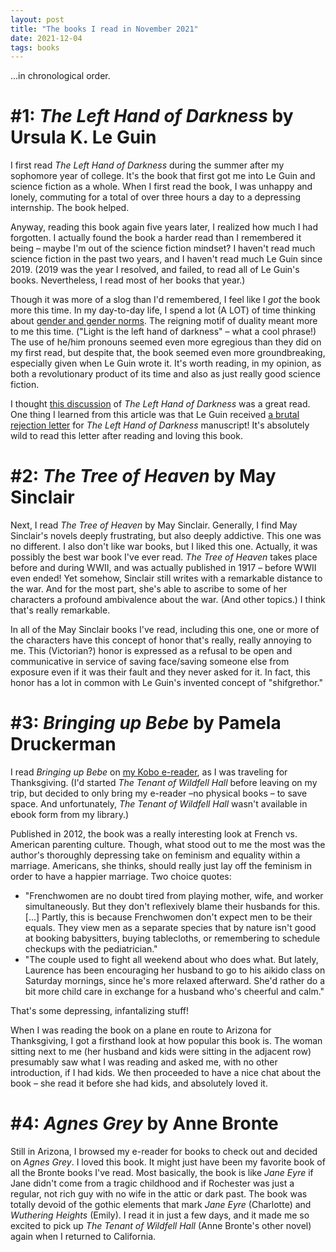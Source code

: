 ```yaml
---
layout: post
title: "The books I read in November 2021"
date: 2021-12-04
tags: books
---
```


...in chronological order.

# #1: *The Left Hand of Darkness* by Ursula K. Le Guin

I first read *The Left Hand of Darkness* during the summer after my sophomore year of college. It's the book that first got me into Le Guin and science fiction as a whole. When I first read the book, I was unhappy and lonely, commuting for a total of over three hours a day to a depressing internship. The book helped.

Anyway, reading this book again five years later, I realized how much I had forgotten. I actually found the book a harder read than I remembered it being – maybe I'm out of the science fiction mindset? I haven't read much science fiction in the past two years, and I haven't read much Le Guin since 2019. (2019 was the year I resolved, and failed, to read all of Le Guin's books. Nevertheless, I read most of her books that year.)

Though it was more of a slog than I'd remembered, I feel like I *got* the book more this time. In my day-to-day life, I spend a lot (A LOT) of time thinking about [gender and gender norms](https://americanfuturesiup.files.wordpress.com/2013/01/is-gender-necessary.pdf). The reigning motif of duality meant more to me this time. ("Light is the left hand of darkness" – what a cool phrase!) The use of he/him pronouns seemed even more egregious than they did on my first read, but despite that, the book seemed even more groundbreaking, especially given when Le Guin wrote it. It's worth reading, in my opinion, as both a revolutionary product of its time and also as just really good science fiction.

I thought [this discussion](https://defector.com/lets-waive-shifgrethor-and-have-an-honest-chat-about-the-left-hand-of-darkness/) of *The Left Hand of Darkness* was a great read. One thing I learned from this article was that Le Guin received [a brutal rejection letter](http://www.ursulakleguinarchive.com/Reject.html) for *The Left Hand of Darkness* manuscript! It's absolutely wild to read this letter after reading and loving this book.

# #2: *The Tree of Heaven* by May Sinclair

Next, I read *The Tree of Heaven* by May Sinclair. Generally, I find May Sinclair's novels deeply frustrating, but also deeply addictive. This one was no different. I also don't like war books, but I liked this one. Actually, it was possibly the best war book I've ever read. *The Tree of Heaven* takes place before and during WWII, and was actually published in 1917 – before WWII even ended! Yet somehow, Sinclair still writes with a remarkable distance to the war. And for the most part, she's able to ascribe to some of her characters a profound ambivalence about the war. (And other topics.) I think that's really remarkable.

In all of the May Sinclair books I've read, including this one, one or more of the characters have this concept of honor that's really, really annoying to me. This (Victorian?) honor is expressed as a refusal to be open and communicative in service of saving face/saving someone else from exposure even if it was their fault and they never asked for it. In fact, this honor has a lot in common with Le Guin's invented concept of "shifgrethor."

# #3: *Bringing up Bebe* by Pamela Druckerman

I read *Bringing up Bebe* on [my Kobo e-reader](e-readers.html), as I was traveling for Thanksgiving. (I'd started *The Tenant of Wildfell Hall* before leaving on my trip, but decided to only bring my e-reader –no physical books – to save space. And unfortunately, *The Tenant of Wildfell Hall* wasn't available in ebook form from my library.)

Published in 2012, the book was a really interesting look at French vs. American parenting culture. Though, what stood out to me the most was the author's thoroughly depressing take on feminism and equality within a marriage. Americans, she thinks, should really just lay off the feminism in order to have a happier marriage. Two choice quotes:

* "Frenchwomen are no doubt tired from playing mother, wife, and worker simultaneously. But they don't reflexively blame their husbands for this. [...] Partly, this is because Frenchwomen don't expect men to be their equals. They view men as a separate species that by nature isn't good at booking babysitters, buying tablecloths, or remembering to schedule checkups with the pediatrician."
* "The couple used to fight all weekend about who does what. But lately, Laurence has been encouraging her husband to go to his aikido class on Saturday mornings, since he's more relaxed afterward. She'd rather do a bit more child care in exchange for a husband who's cheerful and calm."

That's some depressing, infantalizing stuff!

When I was reading the book on a plane en route to Arizona for Thanksgiving, I got a firsthand look at how popular this book is. The woman sitting next to me (her husband and kids were sitting in the adjacent row) presumably saw what I was reading and asked me, with no other introduction, if I had kids. We then proceeded to have a nice chat about the book – she read it before she had kids, and absolutely loved it.

# #4: *Agnes Grey* by Anne Bronte

Still in Arizona, I browsed my e-reader for books to check out and decided on *Agnes Grey*. 
I loved this book. It might just have been my favorite book of all the Bronte books I've read. Most basically, the book is like *Jane Eyre* if Jane didn't come from a tragic childhood and if Rochester was just a regular, not rich guy with no wife in the attic or dark past. The book was totally devoid of the gothic elements that mark *Jane Eyre* (Charlotte) and *Wuthering Heights* (Emily). I read it in just a few days, and it made me so excited to pick up *The Tenant of Wildfell Hall* (Anne Bronte's other novel) again when I returned to California.

<script data-goatcounter="https://dlog.goatcounter.com/count"
        async src="//gc.zgo.at/count.js"></script>